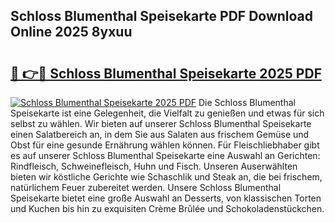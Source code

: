 ## Schloss Blumenthal Speisekarte PDF Download Online 2025 8yxuu

# <h2><a href="http://gcb46of.nevu.top/?p=Schloss+Blumenthal+Speisekarte">🔗 👉🔴 Schloss Blumenthal Speisekarte 2025 PDF</a></h2>

[![Schloss Blumenthal Speisekarte 2025 PDF](https://i.imgur.com/dBaPXMq.png)](http://gcb46of.nevu.top/?p=Schloss+Blumenthal+Speisekarte)
Die Schloss Blumenthal Speisekarte ist eine Gelegenheit, die Vielfalt zu genießen und etwas für sich selbst zu wählen. Wir bieten auf unserer Schloss Blumenthal Speisekarte einen Salatbereich an, in dem Sie aus Salaten aus frischem Gemüse und Obst für eine gesunde Ernährung wählen können. Für Fleischliebhaber gibt es auf unserer Schloss Blumenthal Speisekarte eine Auswahl an Gerichten: Rindfleisch, Schweinefleisch, Huhn und Fisch. Unseren Auserwählten bieten wir köstliche Gerichte wie Schaschlik und Steak an, die bei frischem, natürlichem Feuer zubereitet werden. Unsere Schloss Blumenthal Speisekarte bietet eine große Auswahl an Desserts, von klassischen Torten und Kuchen bis hin zu exquisiten Crème Brûlée und Schokoladenstückchen.
